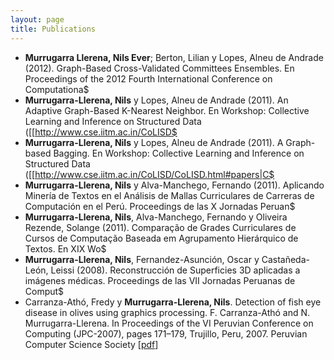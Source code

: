 ```yaml
---
layout: page
title: Publications
---
```



  * **Murrugarra Llerena, Nils Ever**; Berton, Lilian y Lopes, Alneu de Andrade (2012). Graph-Based Cross-Validated Committees Ensembles. En Proceedings of the 2012 Fourth International Conference on Computationa$
  * **Murrugarra-Llerena, Nils** y Lopes, Alneu de Andrade (2011). An Adaptive Graph-Based K-Nearest Neighbor. En Workshop: Collective Learning and Inference on Structured Data ([[http://www.cse.iitm.ac.in/CoLISD$
  * **Murrugarra-Llerena, Nils** y Lopes, Alneu de Andrade (2011). A Graph-based Bagging. En Workshop: Collective Learning and Inference on Structured Data ([[http://www.cse.iitm.ac.in/CoLISD/CoLISD.html#papers|C$
  * **Murrugarra-Llerena, Nils** y Alva-Manchego, Fernando (2011). Aplicando Minería de Textos en el Análisis de Mallas Curriculares de Carreras de Computación en el Perú. Proceedings de las X Jornadas Peruan$
  * **Murrugarra-Llerena, Nils**, Alva-Manchego, Fernando y Oliveira Rezende, Solange (2011). Comparação de Grades Curriculares de Cursos de Computação Baseada em Agrupamento Hierárquico de Textos. En XIX Wo$
  * **Murrugarra-Llerena, Nils**, Fernandez-Asunción, Oscar y Castañeda-León, Leissi (2008). Reconstrucción de Superficies 3D aplicadas a imágenes médicas. Proceedings de las VII Jornadas Peruanas de Comput$
  * Carranza-Athó, Fredy y **Murrugarra-Llerena, Nils**. Detection of fish eye disease in olives using graphics processing. F. Carranza-Athó and N. Murrugarra-Llerena. In Proceedings of the VI Peruvian Conference on Computing (JPC-2007), pages 171–179, Trujillo, Peru, 2007.
Peruvian Computer Science Society [[pdf](https://google.com)]
